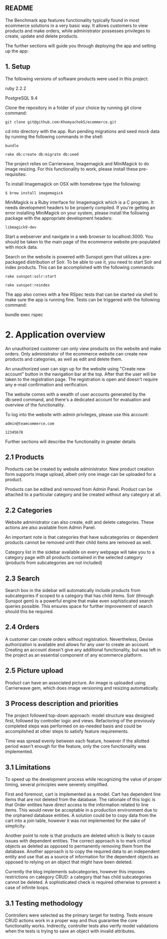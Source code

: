 ## README

The Benchmark app features functionality typically found in most ecommerce solutions in a very basic way. It allows customers to view products and make orders, while administrator possesses privileges to create, update and delete products. 

The further sections will guide you through deploying the app and setting up the app:

## 1. Setup

The following versions of software products were used in this project:

ruby 2.2.2

PostgreSQL 9.4

Clone the repository in a folder of your choice by running git clone command:

``` git clone git@github.com:Khomyachok5/ecommerce.git ```

cd into directory with the app. Run pending migrations and seed mock data by running the following commands in the shell:


``` bundle ```

``` rake db:create db:migrate db:seed ```

The project relies on Carrierwave, Imagemagick and MiniMagick to do image resizing. For this functionality to work, please install these pre-requisites:

To install Imagemagick on OSX with homebrew type the following:

```
$ brew install imagemagick
```
MiniMagick is a Ruby interface for Imagemagick which is a C program. It needs development headers to be properly compiled. If you're getting an error installing MiniMagick on your system, please install the following package with the appropriate development headers:

``` libmagick9-dev ```

Start a webserver and navigate in a web browser to localhost:3000. You should be taken to the main page of the ecommerce website pre-populated with mock data. 

Search on the website is powered with Sunspot gem that utilizes a pre-packaged distribution of Solr. To be able to use it, you need to start Solr and index products. This can be accomplished with the following commands:

``` rake sunspot:solr:start ```

``` rake sunspot:reindex ```

The app also comes with a few RSpec tests that can be started via shell to make sure the app is running fine. Tests can be triggered with the following command:

bundle exec rspec

# 2. Application overview

An unauthorized customer can only view products on the website and make orders. Only administrator of the ecommerce website can create new products and categories, as well as edit and delete them.

An unauthorized user can sign up for the website using "Create new account" button in the navigation bar at the top. After that the user will be taken to the registration page. The registration is open and doesn't require any e-mail confirmation and verification. 

The website comes with a wealth of user accounts generated by the db:seed command, and there's a dedicated account for evaluation and overview of the functionality.

To log into the website with admin privileges, please use this account:

``` admin@teamcommerce.com ```

``` 12345678 ```

Further sections will describe the functionality in greater details

## 2.1 Products

Products can be created by website administrator. New product creation form supports image upload, albeit only one image can be uploaded for a product.

Products can be edited and removed from Admin Panel. Product can be attached to a particular category and be created without any category at all.

## 2.2 Categories

Website administrator can also create, edit and delete categories. These actions are also available from Admin Panel. 

An important note is that categories that have subcategories or dependent products cannot be removed until their child items are removed as well. 

Category list in the sidebar available on every webpage will take you to a category page with all products contained in the selected category (products from subcategories are not included)

## 2.3 Search

Search box in the sidebar will automatically include products from subcategories if scoped to a category that has child items. Solr (through Sunspot gem) is a powerful engine that make even sophisticated search queries possible. This ensures space for further improvement of search should this be required. 

## 2.4 Orders

A customer can create orders without registration. Nevertheless, Devise authorization is available and allows for any user to create an account. Creating an account doesn't give any additional functionality, but was left in the project as an essential component of any ecommerce platform.

## 2.5 Picture upload

Product can have an associated picture. An image is uploaded using Carrierwave gem, which does image versioning and resizing automatically. 

## 3 Process description and priorities

The project followed top-down approach: model structure was designed first, followed by controller logic and views. Refactoring of the previously completed steps was performed on as-needed basis and could be accomplished at other steps to satisfy feature requirements.

Time was spread evenly between each feature, however if the allotted period wasn't enough for the feature, only the core functionality was implemented.


## 3.1 Limitations
 
To speed up the development process while recognizing the value of proper timing, several principles were severely simplified. 

First and foremost, cart is implemented as a model. Cart has dependent line items that are not deleted from the database. The rationale of this logic is that Order entities have direct access to the information related to line items. This would never be acceptable in a production environment due to the orphaned database entities. A solution could be to copy data from the cart into a join table, however it was not implemented for the sake of simplicity. 

Another point to note is that products are deleted which is likely to cause issues with dependent entities. The correct approach is to mark critical objects as deleted as opposed to permanently removing them from the database. Another approach is to copy the required data to an independent entity and use that as a source of information for the dependent objects as opposed to relying on an object that might have been deleted. 

Currently the blog implements subcategories, however this imposes restrictions on category CRUD: a category that has child subcategories cannot be deleted. A sophisticated check is required otherwise to prevent a case of infinite loops.

## 3.1 Testing methodology

Controllers were selected as the primary target for testing. Tests ensure CRUD actions work in a proper way and thus guarantee the core functionality works. Indirectly, controller tests also verify model validations when the tests is trying to save an object with invalid attributes.







